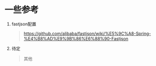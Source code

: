 # 一些参考

1. fastjson配置 
    > <https://github.com/alibaba/fastjson/wiki/%E5%9C%A8-Spring-%E4%B8%AD%E9%9B%86%E6%88%90-Fastjson>

2. 待定
    > 其他
